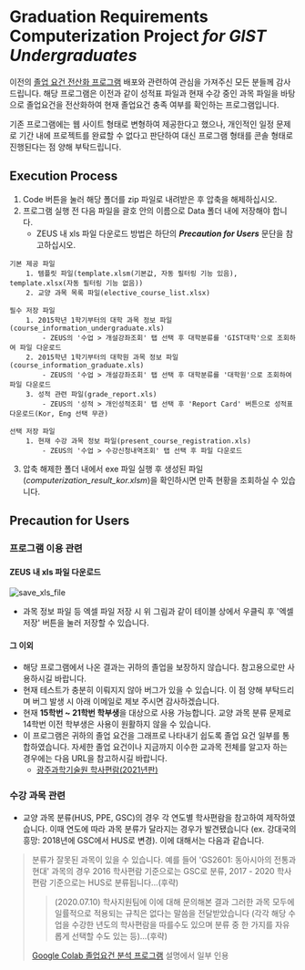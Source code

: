# Graduation Requirements Computerization Project *for GIST Undergraduates*
이전의 [졸업 요건 전산화 프로그램](https://github.com/AlpacaParker4592/GIST_Credit_Analysis_Program_without_IDE) 
배포와 관련하여 관심을 가져주신 모든 분들께 감사드립니다.
해당 프로그램은 이전과 같이 성적표 파일과 현재 수강 중인 과목 파일을 바탕으로 졸업요건을 전산화하여
현재 졸업요건 충족 여부를 확인하는 프로그램입니다.

기존 프로그램에는 웹 사이트 형태로 변형하여 제공한다고 했으나,
개인적인 일정 문제로 기간 내에 프로젝트를 완료할 수 없다고 판단하여 대신 프로그램 형태를 콘솔 형태로 진행된다는 점 양해 부탁드립니다.

## Execution Process
1. Code 버튼을 눌러 해당 폴더를 zip 파일로 내려받은 후 압축을 해제하십시오.
2. 프로그램 실행 전 다음 파일을 괄호 안의 이름으로 Data 폴더 내에 저장해야 합니다.
    + ZEUS 내 xls 파일 다운로드 방법은 하단의 ***Precaution for Users*** 문단을 참고하십시오.
```
기본 제공 파일
    1. 템플릿 파일(template.xlsm(기본값, 자동 필터링 기능 있음), template.xlsx(자동 필터링 기능 없음))
    2. 교양 과목 목록 파일(elective_course_list.xlsx)

필수 저장 파일
    1. 2015학년 1학기부터의 대학 과목 정보 파일(course_information_undergraduate.xls)
        - ZEUS의 '수업 > 개설강좌조회' 탭 선택 후 대학분류를 'GIST대학'으로 조회하여 파일 다운로드
    2. 2015학년 1학기부터의 대학원 과목 정보 파일(course_information_graduate.xls)
        - ZEUS의 '수업 > 개설강좌조회' 탭 선택 후 대학분류를 '대학원'으로 조회하여 파일 다운로드
    3. 성적 관련 파일(grade_report.xls)
        - ZEUS의 '성적 > 개인성적조회' 탭 선택 후 'Report Card' 버튼으로 성적표 다운로드(Kor, Eng 선택 무관)
    
선택 저장 파일
    1. 현재 수강 과목 정보 파일(present_course_registration.xls)
        - ZEUS의 '수업 > 수강신청내역조회' 탭 선택 후 파일 다운로드
```
3. 압축 해제한 폴더 내에서 exe 파일 실행 후 생성된 파일(*computerization_result_kor.xlsm*)을 확인하시면 만족 현황을 조회하실 수 있습니다.

## Precaution for Users
### 프로그램 이용 관련
#### ZEUS 내 xls 파일 다운로드
![save_xls_file](https://user-images.githubusercontent.com/63055303/140265210-bd61aba6-e79f-4e3f-b37b-89ad84fdd88a.png)

+ 과목 정보 파일 등 엑셀 파일 저장 시 위 그림과 같이 테이블 상에서 우클릭 후 '엑셀 저장' 버튼을 눌러 저장할 수 있습니다.

#### 그 이외
+ 해당 프로그램에서 나온 결과는 귀하의 졸업을 보장하지 않습니다. 참고용으로만 사용하시길 바랍니다.
+ 현재 테스트가 충분히 이뤄지지 않아 버그가 있을 수 있습니다. 이 점 양해 부탁드리며 버그 발생 시 아래 이메일로 제보 주시면 감사하겠습니다.
+ 현재 **15학번 ~ 21학번 학부생**을 대상으로 사용 가능합니다. 교양 과목 분류 문제로 14학번 이전 학부생은 사용이 원활하지 않을 수 있습니다.
+ 이 프로그램은 귀하의 졸업 요건을 그래프로 나타내기 쉽도록 졸업 요건 일부를 통합하였습니다. 
자세한 졸업 요건이나 지금까지 이수한 교과목 전체를 알고자 하는 경우에는 다음 URL을 참고하시길 바랍니다.
  + [광주과학기술원 학사편람(2021년판)](https://college.gist.ac.kr/college/sub03_01_05_10_10.do)

### 수강 과목 관련
+ 교양 과목 분류(HUS, PPE, GSC)의 경우 각 연도별 학사편람을 참고하여 제작하였습니다.
이때 연도에 따라 과목 분류가 달라지는 경우가 발견됐습니다 (ex. 강대국의 흥망: 2018년에 GSC에서 HUS로 변경). 이에 대해서는 다음과 같습니다.
> 분류가 잘못된 과목이 있을 수 있습니다.
> 예를 들어 'GS2601: 동아시아의 전통과 현대' 과목의 경우 2016 학사편람 기준으로는 GSC로 분류,
> 2017 - 2020 학사편람 기준으로는 HUS로 분류됩니다...(후략)
>> (2020.07.10) 학사지원팀에 이에 대해 문의해본 결과 그러한 과목 모두에 일률적으로 적용되는 규칙은 없다는 말씀을 전달받았습니다
(각각 해당 수업을 수강한 년도의 학사편람을 따를수도 있으며 분류 중 한 가지를 자유롭게 선택할 수도 있는 등)...(후략)
> 
> [Google Colab 졸업요건 분석 프로그램](https://colab.research.google.com/drive/1pRaZLyTsbN9RIpmoCs-645dxTWQDM_LQ?usp=sharing&fbclid=IwAR0yx6ptBulpYTaRz9zea9JW7H617tWE518gcrUqDlzWDYFdH73gwfopQ-A)
> 설명에서 일부 인용

